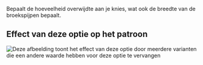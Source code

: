 Bepaalt de hoeveelheid overwijdte aan je knies, wat ook de breedte van de broekspijpen bepaalt.

## Effect van deze optie op het patroon

![Deze afbeelding toont het effect van deze optie door meerdere varianten die een andere waarde hebben voor deze optie te vervangen](charlie_kneeease_sample.svg "Effect van deze optie op het patroon")
